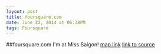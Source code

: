 ```yaml
---
layout: post
title: foursquare.com
date: June 22, 2014 at 06:38PM
tags: Foursquare
---
```

##foursquare.com
I'm at Miss Saigon! [map link](http://ift.tt/1nXMdbL)
[link to source](http://ift.tt/V2hTjV) 
